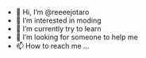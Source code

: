 - 👋 Hi, I’m @reeeejotaro
- 👀 I’m interested in moding
- 🌱 I’m currently try to learn
- 💞️ I’m looking for someone to help me
- 📫 How to reach me ...

<!---
reeeejotaro/reeeejotaro is a ✨ special ✨ repository because its `README.md` (this file) appears on your GitHub profile.
You can click the Preview link to take a look at your changes.
--->
